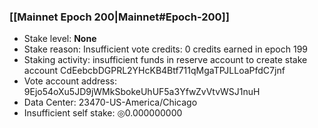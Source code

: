 ### [[Mainnet Epoch 200|Mainnet#Epoch-200]]
* Stake level: **None**
* Stake reason: Insufficient vote credits: 0 credits earned in epoch 199
* Staking activity: insufficient funds in reserve account to create stake account CdEebcbDGPRL2YHcKB4Btf711qMgaTPJLLoaPfdC7jnf
* Vote account address: 9Ejo54oXu5JD9jWMkSbokeUhUF5a3YfwZvVtvWSJ1nuH
* Data Center: 23470-US-America/Chicago
* Insufficient self stake: ◎0.000000000